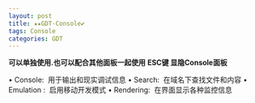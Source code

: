 ```yaml
---
layout: post
title: ★★GDT-Console✔︎
tags: Console
categories: GDT
---
```


**可以单独使用.也可以配合其他面板一起使用**
**ESC键 显隐Console面板**




•	Console:  用于输出和现实调试信息
•	Search:  在域名下查找文件和内容
•	Emulation :  启用移动开发模式
•	Rendering:  在界面显示各种监控信息

